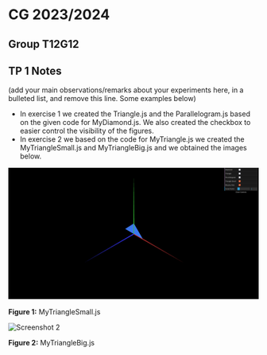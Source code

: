 # CG 2023/2024

## Group T12G12

## TP 1 Notes

(add your main observations/remarks about your experiments here, in a bulleted list, and remove this line. Some examples below)

- In exercise 1 we created the Triangle.js and the Parallelogram.js based on the given code for MyDiamond.js. We also created the checkbox to easier control the visibility of the figures.
- In exercise 2 we based on the code for MyTriangle.js we created the MyTriangleSmall.js and MyTriangleBig.js and we obtained the images below.

![Screenshot 1](screenshots/CG-t12g12-tp1-1.png.png)

**Figure 1:** MyTriangleSmall.js

![Screenshot 2](https://git.fe.up.pt/cg/cg-2023-2024/t12/cg-t12-g12/-/raw/master/tp1/screenshots/CG-t12g12-tp1-2.png.png)

**Figure 2:** MyTriangleBig.js
